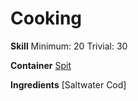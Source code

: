 <!-- TITLE: Baked Cod -->
<!-- SUBTITLE: Baked saltwater cod. Healthy and steaming hot! -->

# Cooking
**Skill**
Minimum: 20
Trivial: 30

**Container**
[Spit](spit)

**Ingredients**
[Saltwater Cod]